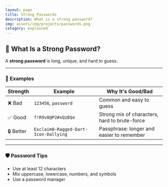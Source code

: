 ```yaml
---
layout: page
title: Strong Passwords
description: What is a strong password?
img: assets/img/projects/passwords.png
category: explained
---
```


## 🔑 What Is a Strong Password?

A **strong password** is long, unique, and hard to guess.

---

### 🧪 Examples

| Strength  | Example                                 | Why It's Good/Bad                              |
|-----------|-----------------------------------------|------------------------------------------------|
| ❌ Bad     | `123456`, `password`                   | Common and easy to guess                       |
| ✅ Good    | `f!R9v8@P2#xQzB$e`                      | Strong mix of characters, hard to brute-force  |
| 🔒 Better  | `Exclaim0-Ragged-Dart-Icon-Dallying`    | Passphrase: longer and easier to remember      |

---

### 🛡️ Password Tips

- Use at least 12 characters  
- Mix uppercase, lowercase, numbers, and symbols  
- Use a password manager
